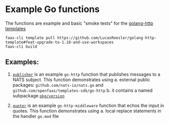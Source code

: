# Example Go functions

The functions are example and basic "smoke tests" for the [golang-http templates](https://github.com/openfaas/golang-http-template)

```
faas-cli template pull https://github.com/LucasRoesler/golang-http-template#feat-upgrade-to-1.18-and-use-workspaces
faas-cli build
```

## Examples:

1. [`publisher`](./publisher/) is an example `go-http` function that publishes messages to a NATS subject. This function demonstrates using
   a. external public packages: `github.com/nats-io/nats.go` and `github.com/openfaas/templates-sdk/go-http`
   b. it contains a named subpackage [`pkg/version`](./publisher/pkg/version/)

2. [`quoter`](./quoter/) is an example `go-http-middleware` function that echos the input in quotes. This function demonstrates using
   a. local replace statements in the handler `go.mod` file
